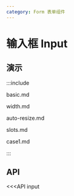 ```yaml
---
category: Form 表单组件
---
```


# 输入框 Input

## 演示

:::include

basic.md

width.md

auto-resize.md 

slots.md

case1.md

:::

## API

<<<API input